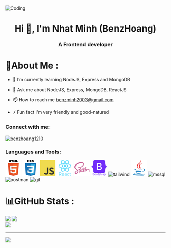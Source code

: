 <img align="center" alt="Coding" width="500" src="https://www.springboard.com/blog/wp-content/uploads/2022/06/what-does-a-coder-do-2022-career-guide.jpg" />
<h1 align="center">Hi 👋, I'm Nhat Minh (BenzHoang)</h1>
<h3 align="center">A Frontend developer</h3>

# 💫About Me :
- 🌱 I’m currently learning NodeJS, Express and MongoDB

- 💬 Ask me about NodeJS, Express, MongoDB, ReactJS

- 📫 How to reach me benzminh2003@gmail.com

- ⚡ Fun fact I'm very friendly and good-natured

<h3 align="left">Connect with me:</h3>
<p align="left">
<a href="https://www.facebook.com/benzhoang1210" target="blank"><img align="center" src="https://raw.githubusercontent.com/rahuldkjain/github-profile-readme-generator/master/src/images/icons/Social/facebook.svg" alt="benzhoang1210" height="30" width="40" /></a>
</p>

<h3 align="left">Languages and Tools:</h3>
<p align="left"> 
<img src="https://raw.githubusercontent.com/devicons/devicon/master/icons/html5/html5-original-wordmark.svg" alt="html5" width="50" height="50"/> 
<img src="https://raw.githubusercontent.com/devicons/devicon/master/icons/css3/css3-original-wordmark.svg" alt="css3" width="50" height="50"/> 
<img src="https://raw.githubusercontent.com/devicons/devicon/master/icons/javascript/javascript-original.svg" alt="javascript" width="50" height="50"/>
<img src="https://raw.githubusercontent.com/devicons/devicon/master/icons/react/react-original-wordmark.svg" alt="react" width="50" height="50"/> 
<img src="https://raw.githubusercontent.com/devicons/devicon/master/icons/sass/sass-original.svg" alt="sass" width="50" height="50"/> 
<img src="https://raw.githubusercontent.com/devicons/devicon/master/icons/bootstrap/bootstrap-plain-wordmark.svg" alt="bootstrap" width="50" height="50"/> 
<img src="https://www.vectorlogo.zone/logos/tailwindcss/tailwindcss-icon.svg" alt="tailwind" width="50" height="50"/> 
<img src="https://raw.githubusercontent.com/devicons/devicon/master/icons/java/java-original.svg" alt="java" width="50" height="50"/> 
<img src="https://www.svgrepo.com/show/303229/microsoft-sql-server-logo.svg" alt="mssql" width="50" height="50"/>  
<img src="https://www.vectorlogo.zone/logos/getpostman/getpostman-icon.svg" alt="postman" width="50" height="50"/> 
<img src="https://www.vectorlogo.zone/logos/git-scm/git-scm-icon.svg" alt="git" width="40" height="40"/>
</p>
  
# 📊GitHub Stats :
![](https://github-readme-stats.vercel.app/api?username=benzhoang&theme=default&hide_border=false&include_all_commits=false&count_private=false)
![](https://github-readme-streak-stats.herokuapp.com/?user=benzhoang&theme=default&hide_border=false) <br/>
![](https://github-readme-stats.vercel.app/api/top-langs/?username=benzhoang&theme=default&hide_border=false&include_all_commits=false&count_private=false&layout=compact)

---
[![](https://visitcount.itsvg.in/api?id=benzhoang&icon=0&color=0)](https://visitcount.itsvg.in)
